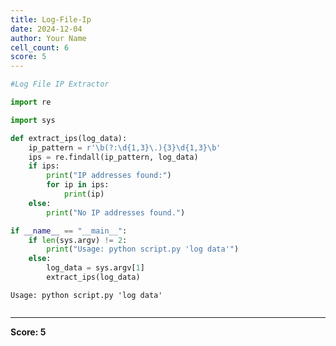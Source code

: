 ```yaml
---
title: Log-File-Ip
date: 2024-12-04
author: Your Name
cell_count: 6
score: 5
---
```


```python
#Log File IP Extractor
```


```python
import re
```


```python
import sys

```


```python
def extract_ips(log_data):
    ip_pattern = r'\b(?:\d{1,3}\.){3}\d{1,3}\b'
    ips = re.findall(ip_pattern, log_data)
    if ips:
        print("IP addresses found:")
        for ip in ips:
            print(ip)
    else:
        print("No IP addresses found.")

```


```python
if __name__ == "__main__":
    if len(sys.argv) != 2:
        print("Usage: python script.py 'log data'")
    else:
        log_data = sys.argv[1]
        extract_ips(log_data)
```

    Usage: python script.py 'log data'



```python

```


---
**Score: 5**
